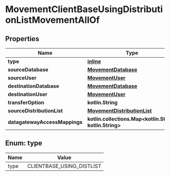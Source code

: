 
# MovementClientBaseUsingDistributionListMovementAllOf

## Properties
Name | Type | Description | Notes
------------ | ------------- | ------------- | -------------
**type** | [**inline**](#TypeEnum) |  | 
**sourceDatabase** | [**MovementDatabase**](MovementDatabase.md) |  | 
**sourceUser** | [**MovementUser**](MovementUser.md) |  | 
**destinationDatabase** | [**MovementDatabase**](MovementDatabase.md) |  | 
**destinationUser** | [**MovementUser**](MovementUser.md) |  | 
**transferOption** | **kotlin.String** |  | 
**sourceDistributionList** | [**MovementDistributionList**](MovementDistributionList.md) |  |  [optional]
**datagatewayAccessMappings** | **kotlin.collections.Map&lt;kotlin.String, kotlin.String&gt;** |  |  [optional]


<a name="TypeEnum"></a>
## Enum: type
Name | Value
---- | -----
type | CLIENTBASE_USING_DISTLIST



